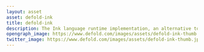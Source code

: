 ```yaml
---
layout: asset
asset: defold-ink
title: defold-ink
description: The Ink language runtime implementation, an alternative to Narrator, based on parsing ink JSON files.
opengraph_image: https://www.defold.com/images/assets/defold-ink-thumb.jpg
twitter_image: https://www.defold.com/images/assets/defold-ink-thumb.jpg
---
```

